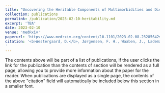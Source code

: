```yaml
---
title: "Uncovering the Heritable Components of Multimorbidities and Disease Trajectories: A Nationwide Cohort Study"
collection: publications
permalink: /publication/2023-02-10-heritability.md
excerpt: 'TBA'
date: 2023-02-10
venue: 'medRxiv'
paperurl: 'https://www.medrxiv.org/content/10.1101/2023.02.08.23285642v1'
citation: '<b>Westergaard, D.</b>, Jørgensen, F. H., Waaben, J., Lademann, M., Hansen, T. F., Cremers, J., ... & Brunak, S. (2023). Uncovering the heritable components of multimorbidities and disease trajectories: a nationwide cohort study. medRxiv, 2023-02.
'
---
```


The contents above will be part of a list of publications, if the user clicks the link for the publication than the contents of section will be rendered as a full page, allowing you to provide more information about the paper for the reader. When publications are displayed as a single page, the contents of the above "citation" field will automatically be included below this section in a smaller font.